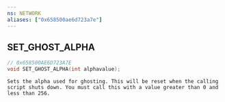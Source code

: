 ```yaml
---
ns: NETWORK
aliases: ["0x658500ae6d723a7e"]
---
```

## SET_GHOST_ALPHA

```c
// 0x658500AE6D723A7E
void SET_GHOST_ALPHA(int alphavalue);
```

```
Sets the alpha used for ghosting. This will be reset when the calling script shuts down. You must call this with a value greater than 0 and less than 256.
```
